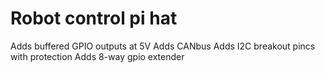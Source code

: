 Robot control pi hat
=======================

Adds buffered GPIO outputs at 5V
Adds CANbus
Adds I2C breakout pincs with protection
Adds 8-way gpio extender
